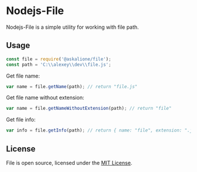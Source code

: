 # Nodejs-File

Nodejs-File is a simple utility for working with file path.

## Usage

```javascript
const file = require('@askalione/file');
const path = 'C:\\alexey\\dev\\file.js';
```

Get file name:
```javascript
var name = file.getName(path); // return "file.js"
```

Get file name without extension:
```javascript
var name = file.getNameWithoutExtension(path); // return "file"
```

Get file info:
```javascript
var info = file.getInfo(path); // return { name: "file", extension: ".js"}
```

## License
File is open source, licensed under the [MIT License](https://github.com/askalione/nodejs-file/blob/master/LICENSE).